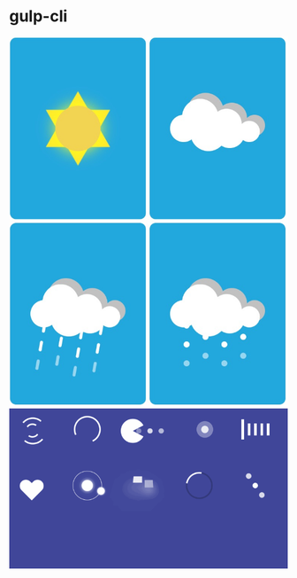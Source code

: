 # gulp-cli
![blockchain](https://raw.githubusercontent.com/xiaosongread/gulp-cli/master/img/weather.png)
![blockchain](https://raw.githubusercontent.com/xiaosongread/gulp-cli/master/img/loading.gif)
